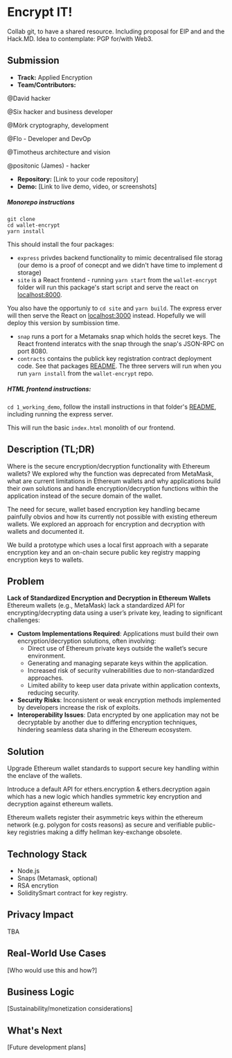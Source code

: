 # Encrypt IT!
Collab git, to have a shared resource. Including proposal for EIP and and the Hack.MD. Idea to contemplate: PGP for/with Web3.

## Submission
- **Track:** Applied Encryption
- **Team/Contributors:**

@David hacker

@Six hacker and business developer

@Mörk cryptography, development

@Flo - Developer and DevOp

@Timotheus architecture and vision

@positonic (James) - hacker

- **Repository:** [Link to your code repository]
- **Demo:** [Link to live demo, video, or screenshots]

##### Monorepo instructions
```
git clone
cd wallet-encrypt
yarn install
```

This should install the four packages:

* `express` privdes backend functionality to mimic decentralised file storag (our demo is a proof of conecpt and we didn't have time to implement d storage)
* `site` is a React frontend - running `yarn start` from the `wallet-encrypt` folder will run this package's start script and serve the react on [localhost:8000](localhost:8000).

You also have the opportuniy to `cd site` and `yarn build`. The express erver will then serve the React on  [localhost:3000](localhost:3000) instead.
Hopefully we will deploy this version by sumbission time.
* `snap` runs a port for a Metamaks snap which holds the secret keys. The React frontend interatcs with the snap through the snap's JSON-RPC on port 8080.
* `contracts` contains the publick key registration contract deployment code. See that packages [README](./wallet-encrypt/packages/contracts/README.md).
The three servers will run when you run `yarn install` from the `wallet-encrypt` repo.

##### HTML frontend instructions:
`cd 1_working_demo`, follow the install instructions in that folder's [README](./1_working_demo/README), including running the express server.

This will run the basic `index.html` monolith of our frontend.

## Description (TL;DR)
Where is the secure encryption/decryption functionality with Ethereum wallets?
We explored why the function was deprecated from MetaMask, what are current limitations in Ethereum wallets and why applications build their own solutions and handle encryption/decryption functions within the application instead of the secure domain of the wallet.

The need for secure, wallet based encryption key handling became painfully obvios and how its currently not possible with existing ethereum wallets.
We explored an approach for encryption and decryption with wallets and documented it.

We build a prototype which uses a local first approach with a separate encryption key and an on-chain secure public key registry mapping encryption keys to wallets.

## Problem
**Lack of Standardized Encryption and Decryption in Ethereum Wallets**
Ethereum wallets (e.g., MetaMask) lack a standardized API for encrypting/decrypting data using a user’s private key, leading to significant challenges:
- **Custom Implementations Required**: Applications must build their own encryption/decryption solutions, often involving:
  - Direct use of Ethereum private keys outside the wallet’s secure environment.
  - Generating and managing separate keys within the application.
  - Increased risk of security vulnerabilities due to non-standardized approaches.
  - Limited ability to keep user data private within application contexts, reducing security.
- **Security Risks**: Inconsistent or weak encryption methods implemented by developers increase the risk of exploits.
- **Interoperability Issues**: Data encrypted by one application may not be decryptable by another due to differing encryption techniques, hindering seamless data sharing in the Ethereum ecosystem.

## Solution
Upgrade Ethereum wallet standards to support
secure key handling within the enclave of the wallets.

Introduce a default API for ethers.encryption & ethers.decryption
again which has a new logic which handles symmetric key encryption and decryption
against ethereum wallets.

Ethereum wallets register their asymmetric keys within the ethereum network (e.g. polygon for costs reasons)
as secure and verifiable public-key registries making a diffy hellman key-exchange obsolete.

## Technology Stack
- Node.js
- Snaps (Metamask, optional)
- RSA encrytion
- SoliditySmart contract for key registry.

## Privacy Impact
TBA

## Real-World Use Cases
[Who would use this and how?]

## Business Logic
[Sustainability/monetization considerations]

## What's Next
[Future development plans]
